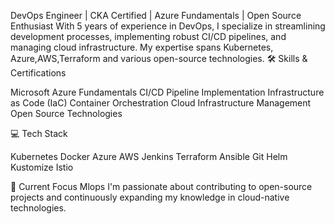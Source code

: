 DevOps Engineer | CKA Certified | Azure Fundamentals | Open Source Enthusiast
With 5 years of experience in DevOps, I specialize in streamlining development processes, implementing robust CI/CD pipelines, and managing cloud infrastructure. My expertise spans Kubernetes, Azure,AWS,Terraform and various open-source technologies.
🛠 Skills & Certifications


Microsoft Azure Fundamentals
CI/CD Pipeline Implementation
Infrastructure as Code (IaC)
Container Orchestration
Cloud Infrastructure Management
Open Source Technologies

💻 Tech Stack

Kubernetes
Docker
Azure
AWS
Jenkins
Terraform
Ansible
Git
Helm
Kustomize
Istio


🌱 Current Focus
Mlops
I'm passionate about contributing to open-source projects and continuously expanding my knowledge in cloud-native technologies.
